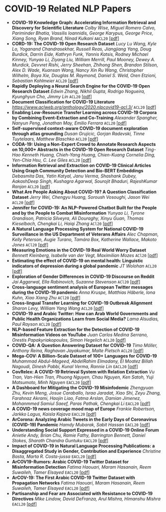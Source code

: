 # COVID-19 Related NLP Papers


* **COVID-19 Knowledge Graph: Accelerating Information Retrieval and Discovery for Scientific Literature** *Colby Wise, Miguel Romero Calvo, Pariminder Bhatia, Vassilis Ioannidis, George Karypus, George Price, Xiang Song, Ryan Brand, Ninad Kulkani* `AACL20` [[pdf]](https://www.aclweb.org/anthology/2020.knlp-1.1/)
* **CORD-19: The COVID-19 Open Research Dataset** *Lucy Lu Wang, Kyle Lo, Yoganand Chandrasekhar, Russell Reas, Jiangjiang Yang, Doug Burdick, Darrin Eide, Kathryn Funk, Yannis Katsis, Rodney Michael Kinney, Yunyao Li, Ziyang Liu, William Merrill, Paul Mooney, Dewey A. Murdick, Devvret Rishi, Jerry Sheehan, Zhihong Shen, Brandon Stilson, Alex D. Wade, Kuansan Wang, Nancy Xin Ru Wang, Christopher Wilhelm, Boya Xie, Douglas M. Raymond, Daniel S. Weld, Oren Etzioni, Sebastian Kohlmeier* `ACL20` [[pdf]](https://www.aclweb.org/anthology/2020.nlpcovid19-acl.1/)
* **Rapidly Deploying a Neural Search Engine for the COVID-19 Open Research Dataset** *Edwin Zhang, Nikhil Gupta, Rodrigo Nogueira, Kyunghyun Cho, Jimmy Lin* `ACL20` [[pdf]](https://www.aclweb.org/anthology/2020.nlpcovid19-acl.2/)
* **Document Classification for COVID-19 Literature** *https://www.aclweb.org/anthology/2020.nlpcovid19-acl.3/* `ACL20` [[pdf]](https://www.aclweb.org/anthology/2020.nlpcovid19-acl.3/)
* **Enabling Low-Resource Transfer Learning across COVID-19 Corpora by Combining Event-Extraction and Co-Training** *Alexander Spangher, Nanyun Peng, Jonathan May, Emilio Ferrara* `ACL20` [[pdf]](https://www.aclweb.org/anthology/2020.nlpcovid19-acl.4/) 
* **Self-supervised context-aware COVID-19 document exploration through atlas grounding** *Dusan Grujicic, Gorjan Radevski, Tinne Tuytelaars, Matthew Blaschko* `ACL20` [[pdf]](https://www.aclweb.org/anthology/2020.nlpcovid19-acl.5/)
* **CODA-19: Using a Non-Expert Crowd to Annotate Research Aspects on 10,000+ Abstracts in the COVID-19 Open Research Dataset** *Ting-Hao Kenneth Huang, Chieh-Yang Huang, Chien-Kuang Cornelia Ding, Yen-Chia Hsu, C. Lee Giles* `ACL20` [[pdf]](https://www.aclweb.org/anthology/2020.nlpcovid19-acl.6/)
* **Information Retrieval and Extraction on COVID-19 Clinical Articles Using Graph Community Detection and Bio-BERT Embeddings** *Debasmita Das, Yatin Katyal, Janu Verma, Shashank Dubey, AakashDeep Singh, Kushagra Agarwal, Sourojit Bhaduri, RajeshKumar Ranjan* `ACL20` [[pdf]](https://www.aclweb.org/anthology/2020.nlpcovid19-acl.7/)
* **What Are People Asking About COVID-19? A Question Classification Dataset** *Jerry Wei, Chengyu Huang, Soroush Vosoughi, Jason Wei* `ACL20` [[pdf]](https://www.aclweb.org/anthology/2020.nlpcovid19-acl.8/)
* **Jennifer for COVID-19: An NLP-Powered Chatbot Built for the People and by the People to Combat Misinformation** *Yunyao Li, Tyrone Grandison, Patricia Silveyra, Ali Douraghy, Xinyu Guan, Thomas Kieselbach, Chengkai Li, Haiqi Zhang* `ACl20` [[pdf]](https://www.aclweb.org/anthology/2020.nlpcovid19-acl.9/)
* **A Natural Language Processing System for National COVID-19 Surveillance in the US Department of Veterans Affairs** *Alec Chapman, Kelly Peterson, Augie Turano, Tamára Box, Katherine Wallace, Makoto Jones* `ACl20` [[pdf]](https://www.aclweb.org/anthology/2020.nlpcovid19-acl.10/)
* **Measuring Emotions in the COVID-19 Real World Worry Dataset** *Bennett Kleinberg, Isabelle van der Vegt, Maximilian Mozes* `ACl20` [[pdf]](https://www.aclweb.org/anthology/2020.nlpcovid19-acl.11/)
* **Estimating the effect of COVID-19 on mental health: Linguistic indicators of depression during a global pandemic** *JT Wolohan* `ACL20` [[pdf]](https://www.aclweb.org/anthology/2020.nlpcovid19-acl.12/)
* **Exploration of Gender Differences in COVID-19 Discourse on Reddit** *Jai Aggarwal, Ella Rabinovich, Suzanne Stevenson* `ACl20` [[pdf]](https://www.aclweb.org/anthology/2020.nlpcovid19-acl.13/)
* **Cross-language sentiment analysis of European Twitter messages during the COVID-19 pandemic** *Anna Kruspe, Matthias Häberle, Iona Kuhn, Xiao Xiang Zhu* `ACl20` [[pdf]](https://www.aclweb.org/anthology/2020.nlpcovid19-acl.14/)
* **Cross-lingual Transfer Learning for COVID-19 Outbreak Alignment** *Sharon Levy, William Yang Wang* `ACL20` [[pdf]](https://www.aclweb.org/anthology/2020.nlpcovid19-acl.15/)
* **COVID-19 and Arabic Twitter: How can Arab World Governments and Public Health Organizations Learn from Social Media?** *Lama Alsudias, Paul Rayson* `ACL20` [[pdf]](https://www.aclweb.org/anthology/2020.nlpcovid19-acl.16/)
* **NLP-based Feature Extraction for the Detection of COVID-19 Misinformation Videos on YouTube** *Juan Carlos Medina Serrano, Orestis Papakyriakopoulos, Simon Hegelich* `ACL20` [[pdf]](https://www.aclweb.org/anthology/2020.nlpcovid19-acl.17/) 
* **COVID-QA: A Question Answering Dataset for COVID-19** *Timo Möller, Anthony Reina, Raghavan Jayakumar, Malte Pietsch* `ACL20` [[pdf]](https://www.aclweb.org/anthology/2020.nlpcovid19-acl.18/)
* **Mega-COV: A Billion-Scale Dataset of 100+ Languages for COVID-19** *Muhammad Abdul-Mageed, AbdelRahim Elmadany, El Moatez Billah Nagoudi, Dinesh Pabbi, Kunal Verma, Rannie Lin* `EACL20` [[pdf]](https://www.aclweb.org/anthology/2021.eacl-main.298/)
* **CovRelex: A COVID-19 Retrieval System with Relation Extraction** *Vu Tran, Van-Hien Tran, Phuong Nguyen, Chau Nguyen, Ken Satoh, Yuji Matsumoto, Minh Nguyen* `EACL20` [[pdf]](https://www.aclweb.org/anthology/2021.eacl-demos.4/)
* **A Dashboard for Mitigating the COVID-19 Misinfodemic** *Zhengyuan Zhu, Kevin Meng, Josue Caraballo, Israa Jaradat, Xiao Shi, Zeyu Zhang, Farahnaz Akrami, Haojin Liao, Fatma Arslan, Damian Jimenez, Mohanmmed Samiul Saeef, Paras Pathak, Chengkai Li* `EACL20` [[pdf]](https://www.aclweb.org/anthology/2021.eacl-demos.12/)
* **A COVID-19 news coverage mood map of Europe** *Frankie Robertson, Jarkko Lagus, Kaisla Kajava* `EACL20` [[pdf]](https://www.aclweb.org/anthology/2021.hackashop-1.15/)
* **ArCorona: Analyzing Arabic Tweets in the Early Days of Coronavirus (COVID-19) Pandemic** *Hamdy Mubarak, Sabit Hassan* `EACL20` [[pdf]](https://www.aclweb.org/anthology/2021.louhi-1.1/)
* **Understanding Social Support Expressed in a COVID-19 Online Forum** *Anietie Andy, Brian Chu, Ramie Fathy, Barrington Bennett, Daniel Stokes, Sharath Chandra Guntuku* `EACL20` [[pdf]](https://www.aclweb.org/anthology/2021.louhi-1.3/)
* **Impact of COVID-19 in Natural Language Processing Publications: a Disaggregated Study in Gender, Contribution and Experience** *Christine Basta, Marta R. Costa-jussa* `EACL20` [[pdf]](https://www.aclweb.org/anthology/2021.ltedi-1.1/)
* **ArCOV19-Rumors: Arabic COVID-19 Twitter Dataset for Misinformation Detection** *Fatima Haouari, Maram Hasanain, Reem Suwaileh, Tamer Elsayed* `EACL20` [[pdf]](https://www.aclweb.org/anthology/2021.wanlp-1.8/)
* **ArCOV-19: The First Arabic COVID-19 Twitter Dataset with Propagation Networks** *Fatima Haouari, Maram Hasanain, Reem Suwaileh, Tamer Elsayed* `EACL20` [[pdf]](https://www.aclweb.org/anthology/2021.wanlp-1.9/)
* **Partisanship and Fear are Associated with Resistance to COVID-19 Directives** *Mike Lindow, David DeFranza, Arul Mishra, Himanshu Mishra* `EACL20` [[pdf]](https://www.aclweb.org/anthology/2021.wassa-1.3/)


